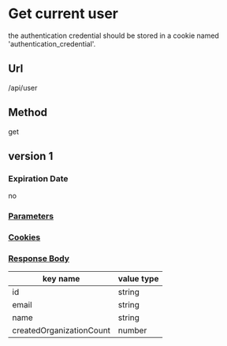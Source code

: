 # Get current user

the authentication credential should be stored in a cookie named 'authentication_credential'.

## Url

/api/user

## Method

get

## version 1

### Expiration Date

no

### [Parameters](./Parameters.html)

### [Cookies](./Cookies.html)

### [Response Body](./Response.html)

key name | value type
--- | ---
id | string
email | string
name | string
createdOrganizationCount | number

